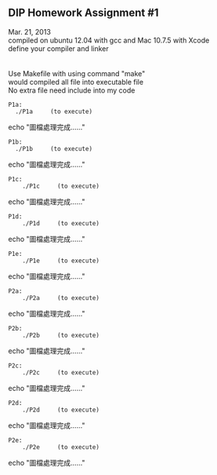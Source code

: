 DIP Homework Assignment #1 <br />
---
Mar. 21, 2013<br />
compiled on ubuntu 12.04 with gcc and Mac 10.7.5 with Xcode<br />
define your compiler and linker<br />
<br />
<br />
Use Makefile with using command "make"<br />
would compiled all file into executable file <br />
No extra file need include into my code<br />

    P1a:
      ./P1a     (to execute)
echo "圖檔處理完成......"

    P1b:
      ./P1b     (to execute)
echo "圖檔處理完成......"

    P1c:
    	./P1c     (to execute)
echo "圖檔處理完成......"

    P1d:
    	./P1d     (to execute)
echo "圖檔處理完成......"

    P1e:
    	./P1e     (to execute)
echo "圖檔處理完成......"

    P2a:
    	./P2a     (to execute)
echo "圖檔處理完成......"

    P2b:
    	./P2b     (to execute)
echo "圖檔處理完成......"

    P2c:
    	./P2c     (to execute)
echo "圖檔處理完成......"

    P2d:
    	./P2d     (to execute)
echo "圖檔處理完成......"

    P2e:
    	./P2e     (to execute)
echo "圖檔處理完成......"


